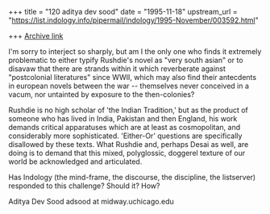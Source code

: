 +++
title = "120 aditya dev sood"
date = "1995-11-18"
upstream_url = "https://list.indology.info/pipermail/indology/1995-November/003592.html"

+++
[Archive link](https://list.indology.info/pipermail/indology/1995-November/003592.html)


I'm sorry to interject so sharply, but am I the only one who finds it
extremely problematic to either typify Rushdie's novel as "very south
asian" or to disavaw that there are strands within it which reverberate
against "postcolonial literatures" since WWII, which may also find their
antecdents in european novels between the war -- themselves never
conceived in a vacum, nor untainted by exposure to the then-colonies? 


Rushdie is no high scholar of 'the Indian Tradition,' but as the product
of someone who has lived in India, Pakistan and then England, his work
demands critical apparatuses which are at least as cosmopolitan, and
considerably more sophisticated. 'Either-Or' questions are specifically
disallowed by these texts. What Rushdie and, perhaps Desai as well, are
doing is to demand that this mixed, polyglossic, doggerel texture of our
world be acknowledged and articulated. 


Has Indology (the mind-frame, the discourse, the discipline, the listserver) 
responded to this challenge? Should it? How?


Aditya Dev Sood
adsood at midway.uchicago.edu





